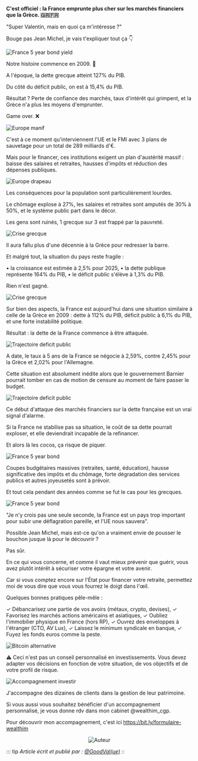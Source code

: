 **C'est officiel : la France emprunte plus cher sur les marchés financiers que la Grèce. 🇬🇷🇫🇷**

"Super Valentin, mais en quoi ça m'intéresse ?"

Bouge pas Jean Michel, je vais t'expliquer tout ça 👇

![France 5 year bond yield](https://i.ibb.co/n10TR1j/Gdeom-RGXUAAR1ie-format-jpg-name-small.jpg)

Notre histoire commence en 2009. 📅

A l'époque, la dette grecque atteint 127% du PIB.

Du côté du déficit public, on est à 15,4% du PIB.

Résultat ? Perte de confiance des marchés, taux d'intérêt qui grimpent, et la Grèce n'a plus les moyens d'emprunter.

Game over. ❌

![Europe manif](https://pbs.twimg.com/media/GdelCdRWwAAWl_k?format=jpg&name=small)

C'est à ce moment qu'interviennent l'UE et le FMI avec 3 plans de sauvetage pour un total de 289 milliards d'€.

Mais pour le financer, ces institutions exigent un plan d'austérité massif : baisse des salaires et retraites, hausses d'impôts et réduction des dépenses publiques.

![Europe drapeau](https://pbs.twimg.com/media/GdelbboXQAAShQa?format=jpg&name=small)

Les conséquences pour la population sont particulièrement lourdes.

Le chômage explose à 27%, les salaires et retraites sont amputés de 30% à 50%, et le système public part dans le décor.

Les gens sont ruinés, 1 grecque sur 3 est frappé par la pauvreté.

![Crise grecque](https://pbs.twimg.com/media/GdelfFhWMAA7Sbv?format=png&name=small)

Il aura fallu plus d'une décennie à la Grèce pour redresser la barre.

Et malgré tout, la situation du pays reste fragile :

• la croissance est estimée à 2,5% pour 2025,
• la dette publique représente 164% du PIB,
• le déficit public s'élève à 1,3% du PIB.

Rien n'est gagné.

![Crise grecque](https://pbs.twimg.com/media/Gdel6WaWAAEibrN?format=jpg&name=small)

Sur bien des aspects, la France est aujourd'hui dans une situation similaire à celle de la Grèce en 2009 : dette à 112% du PIB, déficit public à 6,1% du PIB, et une forte instabilité politique.

Résultat : la dette de la France commence à être attaquée.

![Trajectoire deficit public](https://pbs.twimg.com/media/Gdeo95EWUAAxWcH?format=jpg&name=small)

A date, le taux à 5 ans de la France se négocie à 2,59%, contre 2,45% pour la Grèce et 2,02% pour l'Allemagne.

Cette situation est absolument inédite alors que le gouvernement Barnier pourrait tomber en cas de motion de censure au moment de faire passer le budget.

![Trajectoire deficit public](https://pbs.twimg.com/media/GdemATYWwAAFjuN?format=png&name=small)

Ce début d'attaque des marchés financiers sur la dette française est un vrai signal d'alarme.

Si la France ne stabilise pas sa situation, le coût de sa dette pourrait exploser, et elle deviendrait incapable de la refinancer.

Et alors là les cocos, ça risque de piquer.

![France 5 year bond](https://pbs.twimg.com/media/GdeqQalXwAAK0W4?format=png&name=small)

Coupes budgétaires massives (retraites, santé, éducation), hausse significative des impôts et du chômage, forte dégradation des services publics et autres joyeusetés sont à prévoir.

Et tout cela pendant des années comme se fut le cas pour les grecques.

![France 5 year bond](https://pbs.twimg.com/media/Gdeqx5RXsAABpiO?format=jpg&name=small)

"Je n'y crois pas une seule seconde, la France est un pays trop important pour subir une déflagration pareille, et l'UE nous sauvera".

Possible Jean Michel, mais est-ce qu'on a vraiment envie de pousser le bouchon jusque là pour le découvrir ?

Pas sûr.

En ce qui vous concerne, et comme il vaut mieux prévenir que guérir, vous avez plutôt intérêt à sécuriser votre épargne et votre avenir.

Car si vous comptez encore sur l'État pour financer votre retraite, permettez moi de vous dire que vous vous fourrez le doigt dans l'œil.

Quelques bonnes pratiques pêle-mêle :

✓ Débancarisez une partie de vos avoirs (métaux, crypto, devises),
✓ Favorisez les marchés actions américains et asiatiques,
✓ Oubliez l'immobilier physique en France (hors RP),
✓ Ouvrez des enveloppes à l'étranger (CTO, AV Lux),
✓ Laissez le minimum syndicale en banque,
✓ Fuyez les fonds euros comme la peste.

![Bitcoin alternative](https://pbs.twimg.com/media/GderkoIXgAA1r2Z?format=jpg&name=small)

⚠️ Ceci n'est pas un conseil personnalisé en investissements. Vous devez adapter vos décisions en fonction de votre situation, de vos objectifs et de votre profil de risque.

![Accompagnement investir](https://pbs.twimg.com/media/Gder6aSWcAAUBH5?format=jpg&name=small)

J'accompagne des dizaines de clients dans la gestion de leur patrimoine.

Si vous aussi vous souhaitez bénéficier d'un accompagnement personnalisé, je vous donne rdv dans mon cabinet @wealthim_cgp.

Pour découvrir mon accompagnement, c'est ici https://bit.ly/formulaire-wealthim

<div align="center">
    <img src="https://i.ibb.co/r60GqYz/1.png" alt="Auteur" />
</div>

::: tip *Article écrit et publié par : [@GoodVal(ue)](https://x.com/GoodValueCrypto)*
::